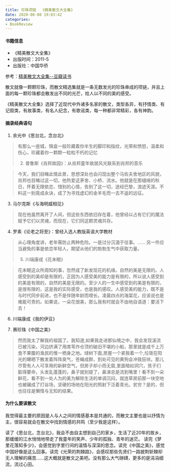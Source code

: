 ```yaml
---
title: 珍珠项链  《精美散文大全集》 
date: 2020-06-08 19:03:42
categories:
- BookReview
---
```

#### 书籍信息

- 《精美散文大全集》
- 出版时间：2011-5
- 出版社：中国华侨

参考：[精美散文大全集--豆瓣读书](https://book.douban.com/subject/6077760/)




散文就像一颗颗珍珠，而散文精选集就是一条无数发光的珍珠串成的项链，并且上面的每一颗珍珠都会散发出不同的光芒，给人以不同的美的感受。

《精美散文大全集》选择了近现代中外诸多名家的散文，类型各异，有抒情类、有记叙类，有故事类，有名人纪念，有歌谣类，每一种都非常精彩，各有神韵。

#### 摘录经典语句
1. 余光中《思台北，念台北》

> 有那么一座城，锦盒一般珍藏着你半生的脚印和指纹，光荣和愤怒，温柔和伤心，珍藏着你一颗颗一粒粒不朽的记忆 
>
> 2.  普鲁斯《肖邦故园》：从肖邦童年故居风光联系到肖邦的音乐

> 今天，我们目睹此情此景，思想深处也会闪现出整个马佐夫舍地区的风貌，肖邦也目睹过这一切，他热爱这茅舍、小桥、流水。他就是在那缱绻的秋日，怀着无限依恋、惜别的心情，告别了这一切，途经巴黎，浪迹天涯。不料这一别竟成永诀，成了为寻找虚幻的金羊毛而一去不返的远征。 
3. 马尔克斯《与海明威相见》

> 现在他虽然离开了人间，但这些东西依旧存在着，他曾经以占有它们的魔法赋予它们以灵魂，而现在，它们同这颗灵魂共存。 
4. 罗素《论老之将至》：曾经入选人教版英语大学教材

> 从心理角度讲，老年需防止两种危险。一是过分沉湎于往事。…… 另一件应当避免的事是依恋年轻人，期望从他们的勃勃生气中获取力量。  
>
> 5.  川端康成《花未眠》

> 花未眠这众所周知的事，忽然成了新发现花的机缘。自然的美是无限的。人感受到的美却是有限的，正因为人感受美的能力是有限的，所以说人感受到的美是有限的，自然的美是无限的。至少人的一生中感受到的美是有限的，是很有限的，这是我的实际感受，也是我的感叹。人感受美的能力，既不是与时代同步前进，也不是伴随年龄而增长。凌晨四点的海棠花，应该说也是难能可贵的。如果说，一朵花很美，那么我有时就会不由地自语道：要活下去！  
6. 川端康成《我的伊豆》

7. 赛珍珠《中国之美》

> 然而我太了解我的祖国了。我知道,如果我走进那仙境之中，我会发现溪流已被污染，河边挤满了用席苇作仓顶的破旧不堪的小船，那里就是成千上万食不果腹的渔民的惟一栖身之地。绿树下面,房屋一个紧挨着一个,垃圾在阳光的曝晒下散发着阵阵臭气，苍蝇成群，到处可见的黄狗会冲我狂吠。那儿尽管有人人可享用的新鲜空气，但房子却小而无窗,里面暗如洞穴，孩子们脏得要命，头发乱蓬蓬的，鼻子就别提了，鼻涕总是流到嘴里！看不到一朵鲜花，看不到一处人为的美为解除生活的单调沉闷，就连草房前那一块空地也被碾成了打谷场，坚硬的场地在阳光的照射下泛着青光。贫穷？是的，但也往往是懒惰与无知的结果。 

#### 为什么要读散文

我觉得最主要的原因是人与人之间的情感基本是共通的，而散文主要也是以抒情为主，很容易就会在散文中找到情感的共鸣（至少我是这样）。

读了《思台北，念台北》，我会不由自主想到自己的家乡，生活了近20年的故乡， 那缓缓的江水悄悄地带走了我童年的笑声、少年的孤独、青年的迷茫。 读完《梦里花落知多少》，会感觉到字里行间的温情与深深的思念。读完《中国之美》，感觉中国好像是这么回事。读完《光荣的荆棘路》，会感叹那些先贤们一路披荆斩棘却无人理解的痛苦……这大概就是散文之美吧。没有那么大气磅礴，更多的是涓涓细流，流过心田。